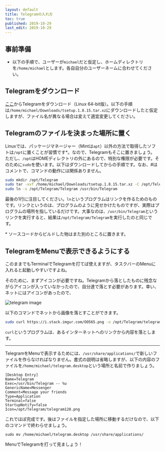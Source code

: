 ```yaml
---
layout: default
title: Telegramの入れ方
toc: true
published: 2019-10-29
last_edit: 2019-10-29
---
```


## 事前準備

- 以下の手順で、ユーザーが`michael`だと仮定し、ホームディレクトリを`/home/michael`とします。各自自分のユーザーネームに合わせてください。

## Telegramをダウンロード

[ここ](https://desktop.telegram.org/)からTelegramをダウンロード（Linux 64-bit版）。以下の手順は`/home/michael/Downloads/tsetup.1.8.15.tar.xz`にダウンロードしたと仮定しますが、ファイル名が異なる場合は変えて適宜変更してください。

## Telegramのファイルを決まった場所に置く

Linuxでは、パッケージマネージャー（Mintは`apt`）以外の方法で取得したソフトは`/opt`に置くことが習慣です\*。なので、Telegramもそこに置きましょう。
ただし、`/opt`はHOMEディレクトリの外にあるので、特別な権限が必要です。そのために`sudo`を使います。以下はダウンロードしてからの手順です。なお、\#はコメントで、コマンドの動作には関係ありません。

```bash
sudo mkdir /opt/Telegram                                                                          # ディレクトリを作る
sudo tar -xvf /home/michael/Downloads/tsetup.1.8.15.tar.xz -C /opt/Telegram --strip-components=1  # .tar.xzというのは圧縮ファイルなので、/opt/Telegramで解凍します
sudo ln -s /opt/Telegram/Telegram /usr/bin/Telegram                                               # /usr/binはPATHに入っているので、/opt/Telegram/Telegramを指すリンクを/usr/binに置きます
```

最後の1行に注目してください。`ln`というプログラムはリンクを作るためのものです。リンクというのは、プログラムのように見せかけたものですが、実際はプログラムの場所を指しているだけです。大事なのは、`/usr/bin/Telegram`というリンクを実行すると、結果は`/opt/Telegram/Telegram`を実行したのと同じです。

<div class="footnote">
* ソースコードからビルドした物はまた別のところに置きます。
</div>

## TelegramをMenuで表示できるようにする

このままでもTerminalでTelegramを打てば使えますが、タスクバーのMenuに入れると起動しやすいですよね。

そのために、まずアイコンが必要ですね。Telegramから落としたものに残念ながらアイコンが入っていなかったので、自分達で落とす必要があります。幸い、ネットにはアイコンがあったので、

![telegram image](https://i.stack.imgur.com/OO565.png)

以下のコマンドでネットから画像を落とすことができます。

```bash
sudo curl https://i.stack.imgur.com/OO565.png -o /opt/Telegram/telegram128.png
```

`curl`というプログラムは、あるインターネットへのリンクから内容を落とします。

---


TelegramをMenuで表示するためには、`/usr/share/applications/`で新しいファイルを作らなければなりません。書式の説明は省略しますが、以下の内容のファイルを`/home/michael/telegram.desktop`という場所と名前で作りましょう。

```
[Desktop Entry]
Name=Telegram
Exec=/usr/bin/Telegram -- %u
GenericName=Messenger
Comment=Message your friends
Type=Application
Terminal=false
StartupNotify=false
Icon=/opt/Telegram/telegram128.png
```

これでほぼ完成です。後はファイルを指定した場所に移動するだけなので、以下のコマンドで終わらせましょう。

```
sudo mv /home/michael/telegram.desktop /usr/share/applications/
```

MenuでTelegramを打って見ましょう！
